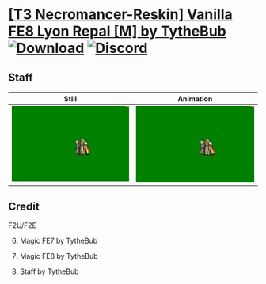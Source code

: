 # [\[T3 Necromancer-Reskin\] Vanilla FE8 Lyon Repal \[M\] by TytheBub](./) [![Download](https://img.shields.io/badge/Download--red?style=social&logo=github)](https://minhaskamal.github.io/DownGit/#/home?url=https://github.com/Klokinator/FE-Repo/tree/main/Battle%20Animations%2FMagi%20-%20Dark-Type%2F%5BT3%20Necromancer-Reskin%5D%20Vanilla%20FE8%20Lyon%20Repal%20%5BM%5D%20by%20TytheBub%2F7.%20Staff) [![Discord](https://img.shields.io/badge/Discord--blue?style=social&logo=discord)](https://discord.gg/C7VNGnyTPA)

## Staff

| Still | Animation |
| :---: | :-------: |
| ![Staff still](./Staff_000.png) | ![Staff](./Staff.gif) |

## Credit

F2U/F2E

6. Magic FE7 by TytheBub

6. Magic FE8 by TytheBub

7. Staff by TytheBub
